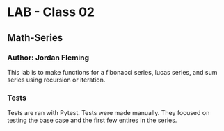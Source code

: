 # LAB - Class 02
## Math-Series
### Author: Jordan Fleming

This lab is to make functions for a fibonacci series, lucas series, and sum series using recursion or iteration.

### Tests
Tests are ran with Pytest.
Tests were made manually. They focused on testing the base case and the first few entires in the series.